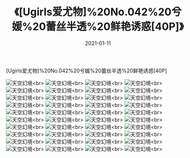 ﻿---
layout: post
title: 《[Ugirls爱尤物]%20No.042%20兮媛%20蕾丝半透%20鲜艳诱惑[40P]》
date: 2021-01-11
img: http://photo.orgx.cf/性感/2021/[Ugirls爱尤物]%20No.042%20兮媛%20蕾丝半透%20鲜艳诱惑[40P]/000.jpg
tags: [美女,性感,泳衣]
---

[Ugirls爱尤物]%20No.042%20兮媛%20蕾丝半透%20鲜艳诱惑[40P]



![天空幻境](http://photo.orgx.cf/性感/2021/[Ugirls爱尤物]%20No.042%20兮媛%20蕾丝半透%20鲜艳诱惑[40P]/001.jpg''天空幻境'')<br>
![天空幻境](http://photo.orgx.cf/性感/2021/[Ugirls爱尤物]%20No.042%20兮媛%20蕾丝半透%20鲜艳诱惑[40P]/002.jpg''天空幻境'')<br>
![天空幻境](http://photo.orgx.cf/性感/2021/[Ugirls爱尤物]%20No.042%20兮媛%20蕾丝半透%20鲜艳诱惑[40P]/003.jpg''天空幻境'')<br>
![天空幻境](http://photo.orgx.cf/性感/2021/[Ugirls爱尤物]%20No.042%20兮媛%20蕾丝半透%20鲜艳诱惑[40P]/004.jpg''天空幻境'')<br>
![天空幻境](http://photo.orgx.cf/性感/2021/[Ugirls爱尤物]%20No.042%20兮媛%20蕾丝半透%20鲜艳诱惑[40P]/005.jpg''天空幻境'')<br>
![天空幻境](http://photo.orgx.cf/性感/2021/[Ugirls爱尤物]%20No.042%20兮媛%20蕾丝半透%20鲜艳诱惑[40P]/006.jpg''天空幻境'')<br>
![天空幻境](http://photo.orgx.cf/性感/2021/[Ugirls爱尤物]%20No.042%20兮媛%20蕾丝半透%20鲜艳诱惑[40P]/007.jpg''天空幻境'')<br>
![天空幻境](http://photo.orgx.cf/性感/2021/[Ugirls爱尤物]%20No.042%20兮媛%20蕾丝半透%20鲜艳诱惑[40P]/008.jpg''天空幻境'')<br>
![天空幻境](http://photo.orgx.cf/性感/2021/[Ugirls爱尤物]%20No.042%20兮媛%20蕾丝半透%20鲜艳诱惑[40P]/009.jpg''天空幻境'')<br>
![天空幻境](http://photo.orgx.cf/性感/2021/[Ugirls爱尤物]%20No.042%20兮媛%20蕾丝半透%20鲜艳诱惑[40P]/010.jpg''天空幻境'')<br>
![天空幻境](http://photo.orgx.cf/性感/2021/[Ugirls爱尤物]%20No.042%20兮媛%20蕾丝半透%20鲜艳诱惑[40P]/011.jpg''天空幻境'')<br>
![天空幻境](http://photo.orgx.cf/性感/2021/[Ugirls爱尤物]%20No.042%20兮媛%20蕾丝半透%20鲜艳诱惑[40P]/012.jpg''天空幻境'')<br>
![天空幻境](http://photo.orgx.cf/性感/2021/[Ugirls爱尤物]%20No.042%20兮媛%20蕾丝半透%20鲜艳诱惑[40P]/013.jpg''天空幻境'')<br>
![天空幻境](http://photo.orgx.cf/性感/2021/[Ugirls爱尤物]%20No.042%20兮媛%20蕾丝半透%20鲜艳诱惑[40P]/014.jpg''天空幻境'')<br>
![天空幻境](http://photo.orgx.cf/性感/2021/[Ugirls爱尤物]%20No.042%20兮媛%20蕾丝半透%20鲜艳诱惑[40P]/015.jpg''天空幻境'')<br>
![天空幻境](http://photo.orgx.cf/性感/2021/[Ugirls爱尤物]%20No.042%20兮媛%20蕾丝半透%20鲜艳诱惑[40P]/016.jpg''天空幻境'')<br>
![天空幻境](http://photo.orgx.cf/性感/2021/[Ugirls爱尤物]%20No.042%20兮媛%20蕾丝半透%20鲜艳诱惑[40P]/017.jpg''天空幻境'')<br>
![天空幻境](http://photo.orgx.cf/性感/2021/[Ugirls爱尤物]%20No.042%20兮媛%20蕾丝半透%20鲜艳诱惑[40P]/018.jpg''天空幻境'')<br>
![天空幻境](http://photo.orgx.cf/性感/2021/[Ugirls爱尤物]%20No.042%20兮媛%20蕾丝半透%20鲜艳诱惑[40P]/019.jpg''天空幻境'')<br>
![天空幻境](http://photo.orgx.cf/性感/2021/[Ugirls爱尤物]%20No.042%20兮媛%20蕾丝半透%20鲜艳诱惑[40P]/020.jpg''天空幻境'')<br>
![天空幻境](http://photo.orgx.cf/性感/2021/[Ugirls爱尤物]%20No.042%20兮媛%20蕾丝半透%20鲜艳诱惑[40P]/021.jpg''天空幻境'')<br>
![天空幻境](http://photo.orgx.cf/性感/2021/[Ugirls爱尤物]%20No.042%20兮媛%20蕾丝半透%20鲜艳诱惑[40P]/022.jpg''天空幻境'')<br>
![天空幻境](http://photo.orgx.cf/性感/2021/[Ugirls爱尤物]%20No.042%20兮媛%20蕾丝半透%20鲜艳诱惑[40P]/023.jpg''天空幻境'')<br>
![天空幻境](http://photo.orgx.cf/性感/2021/[Ugirls爱尤物]%20No.042%20兮媛%20蕾丝半透%20鲜艳诱惑[40P]/024.jpg''天空幻境'')<br>
![天空幻境](http://photo.orgx.cf/性感/2021/[Ugirls爱尤物]%20No.042%20兮媛%20蕾丝半透%20鲜艳诱惑[40P]/025.jpg''天空幻境'')<br>
![天空幻境](http://photo.orgx.cf/性感/2021/[Ugirls爱尤物]%20No.042%20兮媛%20蕾丝半透%20鲜艳诱惑[40P]/026.jpg''天空幻境'')<br>
![天空幻境](http://photo.orgx.cf/性感/2021/[Ugirls爱尤物]%20No.042%20兮媛%20蕾丝半透%20鲜艳诱惑[40P]/027.jpg''天空幻境'')<br>
![天空幻境](http://photo.orgx.cf/性感/2021/[Ugirls爱尤物]%20No.042%20兮媛%20蕾丝半透%20鲜艳诱惑[40P]/028.jpg''天空幻境'')<br>
![天空幻境](http://photo.orgx.cf/性感/2021/[Ugirls爱尤物]%20No.042%20兮媛%20蕾丝半透%20鲜艳诱惑[40P]/029.jpg''天空幻境'')<br>
![天空幻境](http://photo.orgx.cf/性感/2021/[Ugirls爱尤物]%20No.042%20兮媛%20蕾丝半透%20鲜艳诱惑[40P]/030.jpg''天空幻境'')<br>
![天空幻境](http://photo.orgx.cf/性感/2021/[Ugirls爱尤物]%20No.042%20兮媛%20蕾丝半透%20鲜艳诱惑[40P]/031.jpg''天空幻境'')<br>
![天空幻境](http://photo.orgx.cf/性感/2021/[Ugirls爱尤物]%20No.042%20兮媛%20蕾丝半透%20鲜艳诱惑[40P]/032.jpg''天空幻境'')<br>
![天空幻境](http://photo.orgx.cf/性感/2021/[Ugirls爱尤物]%20No.042%20兮媛%20蕾丝半透%20鲜艳诱惑[40P]/033.jpg''天空幻境'')<br>
![天空幻境](http://photo.orgx.cf/性感/2021/[Ugirls爱尤物]%20No.042%20兮媛%20蕾丝半透%20鲜艳诱惑[40P]/034.jpg''天空幻境'')<br>
![天空幻境](http://photo.orgx.cf/性感/2021/[Ugirls爱尤物]%20No.042%20兮媛%20蕾丝半透%20鲜艳诱惑[40P]/035.jpg''天空幻境'')<br>
![天空幻境](http://photo.orgx.cf/性感/2021/[Ugirls爱尤物]%20No.042%20兮媛%20蕾丝半透%20鲜艳诱惑[40P]/036.jpg''天空幻境'')<br>
![天空幻境](http://photo.orgx.cf/性感/2021/[Ugirls爱尤物]%20No.042%20兮媛%20蕾丝半透%20鲜艳诱惑[40P]/037.jpg''天空幻境'')<br>
![天空幻境](http://photo.orgx.cf/性感/2021/[Ugirls爱尤物]%20No.042%20兮媛%20蕾丝半透%20鲜艳诱惑[40P]/038.jpg''天空幻境'')<br>
![天空幻境](http://photo.orgx.cf/性感/2021/[Ugirls爱尤物]%20No.042%20兮媛%20蕾丝半透%20鲜艳诱惑[40P]/039.jpg''天空幻境'')<br>
![天空幻境](http://photo.orgx.cf/性感/2021/[Ugirls爱尤物]%20No.042%20兮媛%20蕾丝半透%20鲜艳诱惑[40P]/040.jpg''天空幻境'')<br>